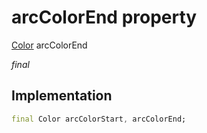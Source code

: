 


# arcColorEnd property






[Color](https://api.flutter.dev/flutter/dart-ui/Color-class.html) arcColorEnd
  
_final_






## Implementation

```dart
final Color arcColorStart, arcColorEnd;


```







